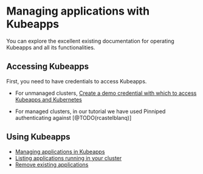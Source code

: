# Managing applications with Kubeapps

You can explore the excellent existing documentation for operating Kubeapps and all its functionalities.

## Accessing Kubeapps

First, you need to have credentials to access Kubeapps.

- For unmanaged clusters, [Create a demo credential with which to access Kubeapps and Kubernetes](/site/content/docs/latest/tutorials/getting-started.md#step-2-create-a-demo-credential-with-which-to-access-kubeapps-and-kubernetes)

- For managed clusters, in our tutorial we have used Pinniped authenticating against [@TODO(rcastelblanq)]

## Using Kubeapps

- [Managing applications in Kubeapps](/site/content/docs/latest/howto/dashboard.md#work-with-charts)
- [Listing applications running in your cluster](/site/content/docs/latest/howto/dashboard.md#list-all-the-applications-running-in-your-cluster)
- [Remove existing applications](/site/content/docs/latest/howto/dashboard.md#remove-existing-application-deployments)
